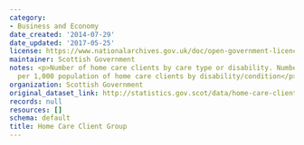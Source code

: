 ```yaml
---
category:
- Business and Economy
date_created: '2014-07-29'
date_updated: '2017-05-25'
license: https://www.nationalarchives.gov.uk/doc/open-government-licence/version/3/
maintainer: Scottish Government
notes: <p>Number of home care clients by care type or disability. Number and rate
  per 1,000 population of home care clients by disability/condition</p>
organization: Scottish Government
original_dataset_link: http://statistics.gov.scot/data/home-care-client-group
records: null
resources: []
schema: default
title: Home Care Client Group
---
```

